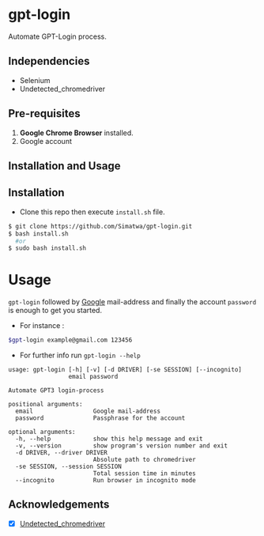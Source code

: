 # gpt-login

Automate GPT-Login process.

## Independencies 

* Selenium
* Undetected_chromedriver

## Pre-requisites

1. **Google Chrome Browser** installed.
2. Google account

## Installation and Usage

## Installation

- Clone this repo then execute `install.sh` file.

```sh
$ git clone https://github.com/Simatwa/gpt-login.git
$ bash install.sh
  #or
$ sudo bash install.sh
```
# Usage

`gpt-login` followed by [Google](https://google.com) mail-address and finally  the account `password` is enough to get you started.

-  For instance :

 ```sh
 $gpt-login example@gmail.com 123456
```

- For further info run `gpt-login --help` 

```
usage: gpt-login [-h] [-v] [-d DRIVER] [-se SESSION] [--incognito]
                 email password

Automate GPT3 login-process

positional arguments:
  email                 Google mail-address
  password              Passphrase for the account

optional arguments:
  -h, --help            show this help message and exit
  -v, --version         show program's version number and exit
  -d DRIVER, --driver DRIVER
                        Absolute path to chromedriver
  -se SESSION, --session SESSION
                        Total session time in minutes
  --incognito           Run browser in incognito mode
  ```

  ## Acknowledgements

  - [x] [Undetected_chromedriver](https://github.com/ultrafunkamsterdam/undetected-chromedriver)

